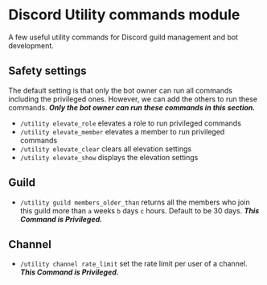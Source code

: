 # Discord Utility commands module
A few useful utility commands for Discord guild management and bot development.

## Safety settings
The default setting is that only the bot owner can run all commands including the privileged ones. However, we can add the others to run these commands. **_Only the bot owner can run these commands in this section._**
- `/utility elevate_role` elevates a role to run privileged commands
- `/utility elevate_member` elevates a member to run privileged commands
- `/utility elevate_clear` clears all elevation settings
- `/utility elevate_show` displays the elevation settings

## Guild
- `/utility guild members_older_than` returns all the members who join this guild more than `a` weeks `b` days `c` hours. Default to be 30 days. **_This Command is Privileged._**

## Channel
- `/utility channel rate_limit` set the rate limit per user of a channel. **_This Command is Privileged._**